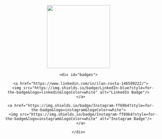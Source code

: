 <div id="header" align="center">
  <img src="https://media.giphy.com/media/077i6AULCXc0FKTj9s/giphy.gif" width="200"/>

    <div id="badges">

      <a href="https://www.linkedin.com/in/ilan-costa-146599222/">
        <img src="https://img.shields.io/badge/LinkedIn-blue?style=for-the-badge&logo=linkedin&logoColor=white" alt="LinkedIn Badge"/>
      </a>

      <a href="https://img.shields.io/badge/Instagram-ff69b4?style=for-the-badge&logo=instagram&logoColor=white">
        <img src="https://img.shields.io/badge/Instagram-ff69b4?style=for-the-badge&logo=instagram&logoColor=white" alt="Instagram Badge"/>
      </a>

    </div>
  
</div>
      
